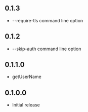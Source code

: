 ## 0.1.3

* --require-tls command line option

## 0.1.2

* --skip-auth command line option

## 0.1.1.0

* getUserName

## 0.1.0.0

* Initial release
